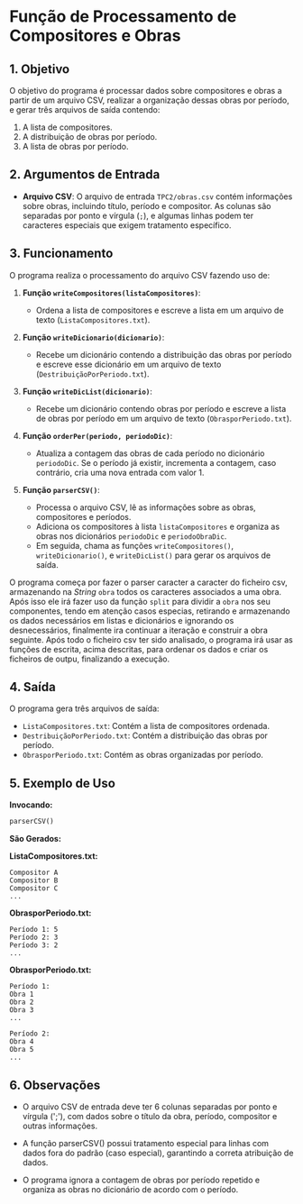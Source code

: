 # Função de Processamento de Compositores e Obras

## 1. Objetivo

O objetivo do programa é processar dados sobre compositores e obras a partir de um arquivo CSV, realizar a organização dessas obras por período, e gerar três arquivos de saída contendo:
1. A lista de compositores.
2. A distribuição de obras por período.
3. A lista de obras por período.

## 2. Argumentos de Entrada

- **Arquivo CSV**: O arquivo de entrada `TPC2/obras.csv` contém informações sobre obras, incluindo título, período e compositor. As colunas são separadas por ponto e vírgula (`;`), e algumas linhas podem ter caracteres especiais que exigem tratamento específico.

## 3. Funcionamento

O programa realiza o processamento do arquivo CSV fazendo uso de:

1. **Função `writeCompositores(listaCompositores)`**:
   - Ordena a lista de compositores e escreve a lista em um arquivo de texto (`ListaCompositores.txt`).

2. **Função `writeDicionario(dicionario)`**:
   - Recebe um dicionário contendo a distribuição das obras por período e escreve esse dicionário em um arquivo de texto (`DestribuiçãoPorPeriodo.txt`).

3. **Função `writeDicList(dicionario)`**:
   - Recebe um dicionário contendo obras por período e escreve a lista de obras por período em um arquivo de texto (`ObrasporPeriodo.txt`).

4. **Função `orderPer(periodo, periodoDic)`**:
   - Atualiza a contagem das obras de cada período no dicionário `periodoDic`. Se o período já existir, incrementa a contagem, caso contrário, cria uma nova entrada com valor 1.

5. **Função `parserCSV()`**:
   - Processa o arquivo CSV, lê as informações sobre as obras, compositores e períodos.
   - Adiciona os compositores à lista `listaCompositores` e organiza as obras nos dicionários `periodoDic` e `periodoObraDic`.
   - Em seguida, chama as funções `writeCompositores()`, `writeDicionario()`, e `writeDicList()` para gerar os arquivos de saída.
  

O programa começa por fazer o parser caracter a caracter do ficheiro csv, armazenando na *String* `obra` todos os caracteres associados a uma obra. Após isso ele irá fazer uso da função `split` para dividir a `obra` nos seu componentes, tendo em atenção casos especias, retirando e armazenando os dados necessários em listas e dicionários e ignorando os desnecessários,  finalmente ira continuar a iteração e construir a obra seguinte. Após todo o ficheiro csv ter sido analisado, o programa irá usar as funções de escrita, acima descritas, para ordenar os dados e criar os ficheiros de outpu, finalizando a execução. 

## 4. Saída

O programa gera três arquivos de saída:

- `ListaCompositores.txt`: Contém a lista de compositores ordenada.
- `DestribuiçãoPorPeriodo.txt`: Contém a distribuição das obras por período.
- `ObrasporPeriodo.txt`: Contém as obras organizadas por período.

## 5. Exemplo de Uso

**Invocando:**
```python
parserCSV()
```

**São Gerados:**

**ListaCompositores.txt:**
```
Compositor A
Compositor B
Compositor C
...
```

**ObrasporPeriodo.txt:**

```
Período 1: 5 
Período 2: 3 
Período 3: 2 
...
```

**ObrasporPeriodo.txt:**
```
Período 1:
Obra 1
Obra 2
Obra 3
...

Período 2:
Obra 4
Obra 5
...
```

## 6. Observações

- O arquivo CSV de entrada deve ter 6 colunas separadas por ponto e vírgula (';'), com dados sobre o título da obra, período, compositor e outras informações.

- A função parserCSV() possui tratamento especial para linhas com dados fora do padrão (caso especial), garantindo a correta atribuição de dados.

- O programa ignora a contagem de obras por período repetido e organiza as obras no dicionário de acordo com o período.
